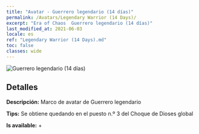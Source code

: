 ```yaml
---
title: "Avatar - Guerrero legendario (14 días)"
permalink: /Avatars/Legendary Warrior (14 Days)/
excerpt: "Era of Chaos  Guerrero legendario (14 días)"
last_modified_at: 2021-06-03
locale: es
ref: "Legendary Warrior (14 Days).md"
toc: false
classes: wide
---
```

 ![Guerrero legendario (14 días)](/images/a/avatarFrame_61.png)

## Detalles

 **Descripción:** Marco de avatar de Guerrero legendario 

 **Tips:** Se obtiene quedando en el puesto n.º 3 del Choque de Dioses global 

 **Is available:**  + 

